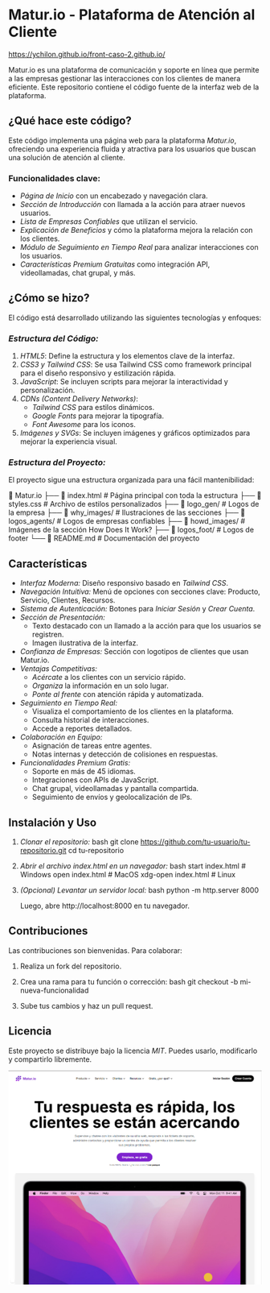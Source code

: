 # Matur.io - Plataforma de Atención al Cliente
https://ychilon.github.io/front-caso-2.github.io/

Matur.io es una plataforma de comunicación y soporte en línea que permite a las empresas gestionar las interacciones con los clientes de manera eficiente. Este repositorio contiene el código fuente de la interfaz web de la plataforma.

## ¿Qué hace este código?

Este código implementa una página web para la plataforma *Matur.io*, ofreciendo una experiencia fluida y atractiva para los usuarios que buscan una solución de atención al cliente. 

### Funcionalidades clave:
- *Página de Inicio* con un encabezado y navegación clara.
- *Sección de Introducción* con llamada a la acción para atraer nuevos usuarios.
- *Lista de Empresas Confiables* que utilizan el servicio.
- *Explicación de Beneficios* y cómo la plataforma mejora la relación con los clientes.
- *Módulo de Seguimiento en Tiempo Real* para analizar interacciones con los usuarios.
- *Características Premium Gratuitas* como integración API, videollamadas, chat grupal, y más.

## ¿Cómo se hizo?

El código está desarrollado utilizando las siguientes tecnologías y enfoques:

### *Estructura del Código:*

1. *HTML5*: Define la estructura y los elementos clave de la interfaz.
2. *CSS3 y Tailwind CSS*: Se usa Tailwind CSS como framework principal para el diseño responsivo y estilización rápida.
3. *JavaScript*: Se incluyen scripts para mejorar la interactividad y personalización.
4. *CDNs (Content Delivery Networks)*:
   - *Tailwind CSS* para estilos dinámicos.
   - *Google Fonts* para mejorar la tipografía.
   - *Font Awesome* para los iconos.
5. *Imágenes y SVGs*: Se incluyen imágenes y gráficos optimizados para mejorar la experiencia visual.

### *Estructura del Proyecto:*

El proyecto sigue una estructura organizada para una fácil mantenibilidad:

📂 Matur.io
├── 📄 index.html          # Página principal con toda la estructura
├── 📄 styles.css          # Archivo de estilos personalizados
├── 📂 logo_gen/           # Logos de la empresa
├── 📂 why_images/         # Ilustraciones de las secciones
├── 📂 logos_agents/       # Logos de empresas confiables
├── 📂 howd_images/        # Imágenes de la sección How Does It Work?
├── 📂 logos_foot/         # Logos de footer
└── 📄 README.md           # Documentación del proyecto


## Características

- *Interfaz Moderna:* Diseño responsivo basado en *Tailwind CSS*.
- *Navegación Intuitiva:* Menú de opciones con secciones clave: Producto, Servicio, Clientes, Recursos.
- *Sistema de Autenticación:* Botones para *Iniciar Sesión* y *Crear Cuenta*.
- *Sección de Presentación:* 
  - Texto destacado con un llamado a la acción para que los usuarios se registren.
  - Imagen ilustrativa de la interfaz.
- *Confianza de Empresas:* Sección con logotipos de clientes que usan Matur.io.
- *Ventajas Competitivas:* 
  - *Acércate* a los clientes con un servicio rápido.
  - *Organiza* la información en un solo lugar.
  - *Ponte al frente* con atención rápida y automatizada.
- *Seguimiento en Tiempo Real:* 
  - Visualiza el comportamiento de los clientes en la plataforma.
  - Consulta historial de interacciones.
  - Accede a reportes detallados.
- *Colaboración en Equipo:* 
  - Asignación de tareas entre agentes.
  - Notas internas y detección de colisiones en respuestas.
- *Funcionalidades Premium Gratis:*
  - Soporte en más de 45 idiomas.
  - Integraciones con APIs de JavaScript.
  - Chat grupal, videollamadas y pantalla compartida.
  - Seguimiento de envíos y geolocalización de IPs.

## Instalación y Uso

1. *Clonar el repositorio:*
   bash
   git clone https://github.com/tu-usuario/tu-repositorio.git
   cd tu-repositorio
   

2. *Abrir el archivo index.html en un navegador:*
   bash
   start index.html  # Windows
   open index.html   # MacOS
   xdg-open index.html # Linux
   

3. *(Opcional) Levantar un servidor local:*
   bash
   python -m http.server 8000
   
   Luego, abre http://localhost:8000 en tu navegador.

## Contribuciones

Las contribuciones son bienvenidas. Para colaborar:
1. Realiza un fork del repositorio.
2. Crea una rama para tu función o corrección:
   bash
   git checkout -b mi-nueva-funcionalidad
   
3. Sube tus cambios y haz un pull request.

## Licencia

Este proyecto se distribuye bajo la licencia *MIT*. Puedes usarlo, modificarlo y compartirlo libremente.

![App Screenshot](./Screenshot_Martur.png)
